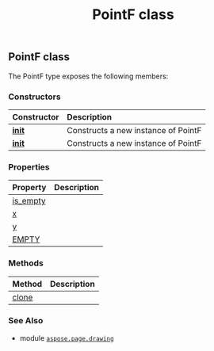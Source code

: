 ﻿---
title: PointF class
second_title: Aspose.Page for Python via .NET API References
description: 
type: docs
weight: 20
url: /python-net/aspose.page.drawing/pointf/
is_root: false
---

## PointF class



The PointF type exposes the following members:

### Constructors
| Constructor | Description |
| :- | :- |
| [__init__](/page/python-net/aspose.page.drawing/pointf/__init__/#float-float) | Constructs a new instance of PointF |
| [__init__](/page/python-net/aspose.page.drawing/pointf/__init__/#) | Constructs a new instance of PointF |


### Properties
| Property | Description |
| :- | :- |
| [is_empty](/page/python-net/aspose.page.drawing/pointf/is_empty) |  |
| [x](/page/python-net/aspose.page.drawing/pointf/x) |  |
| [y](/page/python-net/aspose.page.drawing/pointf/y) |  |
| [EMPTY](/page/python-net/aspose.page.drawing/pointf/empty) |  |


### Methods
| Method | Description |
| :- | :- |
| [clone](/page/python-net/aspose.page.drawing/pointf/clone/#) |  |



### See Also
* module [`aspose.page.drawing`](..)
